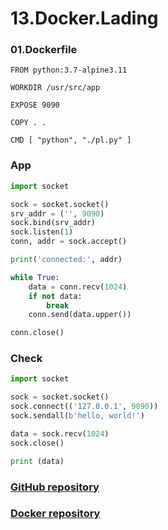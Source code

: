# 13.Docker.Lading

### 01.Dockerfile
```
FROM python:3.7-alpine3.11

WORKDIR /usr/src/app

EXPOSE 9090

COPY . .

CMD [ "python", "./pl.py" ]
```
### App
``` python
import socket

sock = socket.socket()
srv_addr = ('', 9090)
sock.bind(srv_addr)
sock.listen(1)
conn, addr = sock.accept()

print('connected:', addr)

while True:
    data = conn.recv(1024)
    if not data:
        break
    conn.send(data.upper())

conn.close()
```
### Check
``` python
import socket

sock = socket.socket()
sock.connect(('127.0.0.1', 9090))
sock.sendall(b'hello, world!')

data = sock.recv(1024)
sock.close()

print (data)
```
### [GitHub repository](https://github.com/ppavlov28/13.docker)

### [Docker repository](https://hub.docker.com/repository/docker/ppavlov28/py_test)